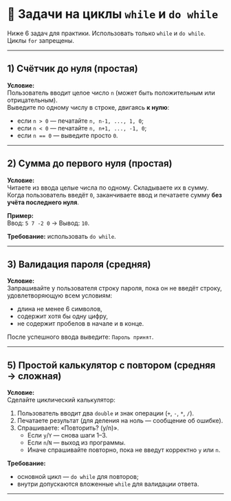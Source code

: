 # 📝 Задачи на циклы `while` и `do while`

Ниже 6 задач для практики. Использовать только `while` и `do while`. Циклы `for` запрещены.

---

## 1) Счётчик до нуля (простая)

**Условие:**  
Пользователь вводит целое число `n` (может быть положительным или отрицательным).  
Выведите по одному числу в строке, двигаясь **к нулю**:

- если `n > 0` — печатайте `n, n-1, ..., 1, 0`;
- если `n < 0` — печатайте `n, n+1, ..., -1, 0`;
- если `n == 0` — выведите просто `0`.

---

## 2) Сумма до первого нуля (простая)

**Условие:**  
Читаете из ввода целые числа по одному. Складываете их в сумму.  
Когда пользователь введёт `0`, заканчиваете ввод и печатаете сумму **без учёта последнего нуля**.

**Пример:**  
Ввод: `5 7 -2 0` → Вывод: `10`.

**Требование:** использовать `do while`.

---

## 3) Валидация пароля (средняя)

**Условие:**  
Запрашивайте у пользователя строку пароля, пока он не введёт строку, удовлетворяющую всем условиям:

- длина не менее 6 символов,
- содержит хотя бы одну цифру,
- не содержит пробелов в начале и в конце.

После успешного ввода выведите: `Пароль принят`.

---

## 5) Простой калькулятор с повтором (средняя → сложная)

**Условие:**  
Сделайте циклический калькулятор:

1. Пользователь вводит два `double` и знак операции (`+`, `-`, `*`, `/`).
2. Печатаете результат (для деления на ноль — сообщение об ошибке).
3. Спрашиваете: «Повторить? (y/n)».
   - Если `y`/`Y` — снова шаги 1–3.
   - Если `n`/`N` — выход из программы.
   - Иначе спрашивайте повторно, пока не введут корректно `y` или `n`.

**Требование:**

- основной цикл — `do while` для повторов;
- внутри допускаются вложенные `while` для валидации ответа.

---
